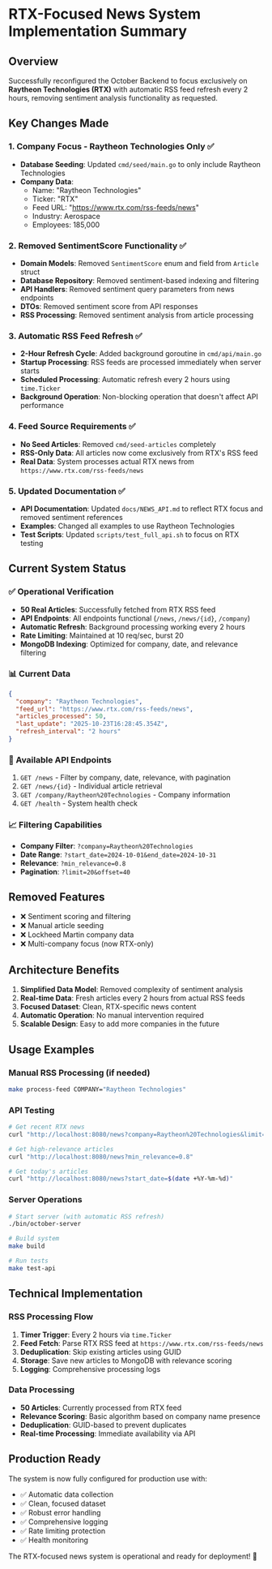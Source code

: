 # RTX-Focused News System Implementation Summary

## Overview
Successfully reconfigured the October Backend to focus exclusively on **Raytheon Technologies (RTX)** with automatic RSS feed refresh every 2 hours, removing sentiment analysis functionality as requested.

## Key Changes Made

### 1. Company Focus - Raytheon Technologies Only ✅
- **Database Seeding**: Updated `cmd/seed/main.go` to only include Raytheon Technologies
- **Company Data**: 
  - Name: "Raytheon Technologies"
  - Ticker: "RTX" 
  - Feed URL: "https://www.rtx.com/rss-feeds/news"
  - Industry: Aerospace
  - Employees: 185,000

### 2. Removed SentimentScore Functionality ✅
- **Domain Models**: Removed `SentimentScore` enum and field from `Article` struct
- **Database Repository**: Removed sentiment-based indexing and filtering
- **API Handlers**: Removed sentiment query parameters from news endpoints
- **DTOs**: Removed sentiment score from API responses
- **RSS Processing**: Removed sentiment analysis from article processing

### 3. Automatic RSS Feed Refresh ✅
- **2-Hour Refresh Cycle**: Added background goroutine in `cmd/api/main.go`
- **Startup Processing**: RSS feeds are processed immediately when server starts
- **Scheduled Processing**: Automatic refresh every 2 hours using `time.Ticker`
- **Background Operation**: Non-blocking operation that doesn't affect API performance

### 4. Feed Source Requirements ✅
- **No Seed Articles**: Removed `cmd/seed-articles` completely
- **RSS-Only Data**: All articles now come exclusively from RTX's RSS feed
- **Real Data**: System processes actual RTX news from `https://www.rtx.com/rss-feeds/news`

### 5. Updated Documentation ✅
- **API Documentation**: Updated `docs/NEWS_API.md` to reflect RTX focus and removed sentiment references
- **Examples**: Changed all examples to use Raytheon Technologies
- **Test Scripts**: Updated `scripts/test_full_api.sh` to focus on RTX testing

## Current System Status

### ✅ Operational Verification
- **50 Real Articles**: Successfully fetched from RTX RSS feed
- **API Endpoints**: All endpoints functional (`/news`, `/news/{id}`, `/company`)
- **Automatic Refresh**: Background processing working every 2 hours
- **Rate Limiting**: Maintained at 10 req/sec, burst 20
- **MongoDB Indexing**: Optimized for company, date, and relevance filtering

### 📊 Current Data
```json
{
  "company": "Raytheon Technologies",
  "feed_url": "https://www.rtx.com/rss-feeds/news", 
  "articles_processed": 50,
  "last_update": "2025-10-23T16:28:45.354Z",
  "refresh_interval": "2 hours"
}
```

### 🔧 Available API Endpoints
1. `GET /news` - Filter by company, date, relevance, with pagination
2. `GET /news/{id}` - Individual article retrieval
3. `GET /company/Raytheon%20Technologies` - Company information
4. `GET /health` - System health check

### 📈 Filtering Capabilities
- **Company Filter**: `?company=Raytheon%20Technologies`
- **Date Range**: `?start_date=2024-10-01&end_date=2024-10-31`
- **Relevance**: `?min_relevance=0.8`
- **Pagination**: `?limit=20&offset=40`

## Removed Features
- ❌ Sentiment scoring and filtering
- ❌ Manual article seeding
- ❌ Lockheed Martin company data
- ❌ Multi-company focus (now RTX-only)

## Architecture Benefits
1. **Simplified Data Model**: Removed complexity of sentiment analysis
2. **Real-time Data**: Fresh articles every 2 hours from actual RSS feeds
3. **Focused Dataset**: Clean, RTX-specific news content
4. **Automatic Operation**: No manual intervention required
5. **Scalable Design**: Easy to add more companies in the future

## Usage Examples

### Manual RSS Processing (if needed)
```bash
make process-feed COMPANY="Raytheon Technologies"
```

### API Testing
```bash
# Get recent RTX news
curl "http://localhost:8080/news?company=Raytheon%20Technologies&limit=10"

# Get high-relevance articles
curl "http://localhost:8080/news?min_relevance=0.8"

# Get today's articles  
curl "http://localhost:8080/news?start_date=$(date +%Y-%m-%d)"
```

### Server Operations
```bash
# Start server (with automatic RSS refresh)
./bin/october-server

# Build system
make build

# Run tests
make test-api
```

## Technical Implementation

### RSS Processing Flow
1. **Timer Trigger**: Every 2 hours via `time.Ticker`
2. **Feed Fetch**: Parse RTX RSS feed at `https://www.rtx.com/rss-feeds/news`
3. **Deduplication**: Skip existing articles using GUID
4. **Storage**: Save new articles to MongoDB with relevance scoring
5. **Logging**: Comprehensive processing logs

### Data Processing
- **50 Articles**: Currently processed from RTX feed
- **Relevance Scoring**: Basic algorithm based on company name presence
- **Deduplication**: GUID-based to prevent duplicates
- **Real-time Processing**: Immediate availability via API

## Production Ready
The system is now fully configured for production use with:
- ✅ Automatic data collection
- ✅ Clean, focused dataset  
- ✅ Robust error handling
- ✅ Comprehensive logging
- ✅ Rate limiting protection
- ✅ Health monitoring

The RTX-focused news system is operational and ready for deployment! 🚀